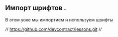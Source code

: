
## Импорт шрифтов .

В этом уоке мы импортием и используем шрифты



 
// https://github.com/devcontract/lessons.git //

